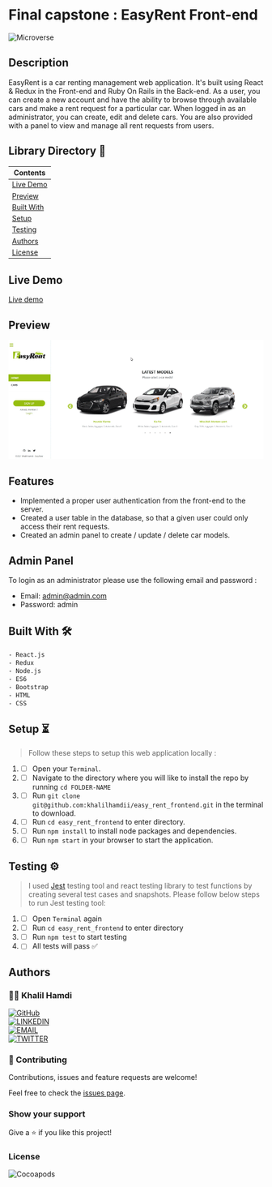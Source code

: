 # Final capstone : EasyRent Front-end

![Microverse](https://img.shields.io/badge/-Microverse-6F23FF?style=for-the-badge)

## Description

EasyRent is a car renting management web application. It's built using React & Redux in the Front-end and Ruby On Rails in the Back-end. As a user, you can create a new account and have the ability to browse through available cars and make a rent request for a particular car. When logged in as an administrator, you can create, edit and delete cars. You are also provided with a panel to view and manage all rent requests from users.

## Library Directory 📙

| Contents                    |
| --------------------------- |
| [Live Demo](#live-demo)     |
| [Preview](#preview)         |
| [Built With](#built-with-🛠) |
| [Setup](#setup-⏳)          |
| [Testing](#testing-⚙️)      |
| [Authors](#authors)         |
| [License](#license)         |

## Live Demo

[Live demo](https://easyrent-rms.herokuapp.com/)

## Preview

![preview](./preview/preview.gif)

## Features

- Implemented a proper user authentication from the front-end to the server.
- Created a user table in the database, so that a given user could only access their rent requests.
- Created an admin panel to create / update / delete car models.

## Admin Panel

To login as an administrator please use the following email and password :

- Email: admin@admin.com
- Password: admin

## Built With 🛠

```
- React.js
- Redux
- Node.js
- ES6
- Bootstrap
- HTML
- CSS
```

## Setup ⏳

> Follow these steps to setup this web application locally :

1. - [ ] Open your `Terminal`.
2. - [ ] Navigate to the directory where you will like to install the repo by running `cd FOLDER-NAME`
3. - [ ] Run `git clone git@github.com:khalilhamdii/easy_rent_frontend.git` in the terminal to download.
4. - [ ] Run `cd easy_rent_frontend` to enter directory.
5. - [ ] Run `npm install` to install node packages and dependencies.
6. - [ ] Run `npm start` in your browser to start the application.

## Testing ⚙️

> I used [Jest](https://jestjs.io/) testing tool and react testing library to test functions by creating several test cases and snapshots. Please follow below steps to run Jest testing tool:

1. - [ ] Open `Terminal` again
2. - [ ] Run `cd easy_rent_frontend` to enter directory
3. - [ ] Run `npm test` to start testing
4. - [ ] All tests will pass ✅

## Authors

### 👨‍💻 Khalil Hamdi

[![GitHub](https://img.shields.io/badge/-GitHub-000?style=for-the-badge&logo=GitHub&logoColor=white)](https://github.com/khalilhamdii) <br>
[![LINKEDIN](https://img.shields.io/badge/-LINKEDIN-0077B5?style=for-the-badge&logo=Linkedin&logoColor=white)](https://www.linkedin.com/in/khalilhamdi/) <br>
[![EMAIL](https://img.shields.io/badge/-EMAIL-D14836?style=for-the-badge&logo=Mail.Ru&logoColor=white)](mailto:khaalil.hamdi@gmail.com) <br>
[![TWITTER](https://img.shields.io/badge/-TWITTER-1DA1F2?style=for-the-badge&logo=Twitter&logoColor=white)](https://twitter.com/Khalilhamdiii)

### 🤝 Contributing

Contributions, issues and feature requests are welcome!

Feel free to check the [issues page](https://github.com/khalilhamdii/MyTodos).

### Show your support

Give a ⭐️ if you like this project!

### License

![Cocoapods](https://img.shields.io/cocoapods/l/AFNetworking?color=red&style=for-the-badge)
